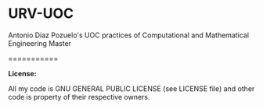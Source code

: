 # URV-UOC

<p>Antonio Díaz Pozuelo's UOC practices of Computational and Mathematical Engineering Master</p>
===========
<p><b> License: </b></p>
<p> All my code is GNU GENERAL PUBLIC LICENSE (see LICENSE file) and other code is property of their respective owners.</p>
